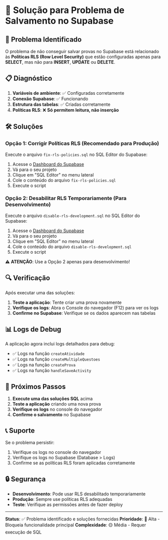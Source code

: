 # 🔧 Solução para Problema de Salvamento no Supabase

## 🚨 Problema Identificado

O problema de não conseguir salvar provas no Supabase está relacionado às **Políticas RLS (Row Level Security)** que estão configuradas apenas para **SELECT**, mas não para **INSERT**, **UPDATE** ou **DELETE**.

## 📋 Diagnóstico

1. **Variáveis de ambiente**: ✅ Configuradas corretamente
2. **Conexão Supabase**: ✅ Funcionando
3. **Estrutura das tabelas**: ✅ Criadas corretamente
4. **Políticas RLS**: ❌ **Só permitem leitura, não inserção**

## 🛠️ Soluções

### Opção 1: Corrigir Políticas RLS (Recomendado para Produção)

Execute o arquivo `fix-rls-policies.sql` no SQL Editor do Supabase:

1. Acesse o [Dashboard do Supabase](https://supabase.com/dashboard)
2. Vá para o seu projeto
3. Clique em "SQL Editor" no menu lateral
4. Cole o conteúdo do arquivo `fix-rls-policies.sql`
5. Execute o script

### Opção 2: Desabilitar RLS Temporariamente (Para Desenvolvimento)

Execute o arquivo `disable-rls-development.sql` no SQL Editor do Supabase:

1. Acesse o [Dashboard do Supabase](https://supabase.com/dashboard)
2. Vá para o seu projeto
3. Clique em "SQL Editor" no menu lateral
4. Cole o conteúdo do arquivo `disable-rls-development.sql`
5. Execute o script

⚠️ **ATENÇÃO**: Use a Opção 2 apenas para desenvolvimento!

## 🔍 Verificação

Após executar uma das soluções:

1. **Teste a aplicação**: Tente criar uma prova novamente
2. **Verifique os logs**: Abra o Console do navegador (F12) para ver os logs
3. **Confirme no Supabase**: Verifique se os dados aparecem nas tabelas

## 📊 Logs de Debug

A aplicação agora inclui logs detalhados para debug:

- ✅ Logs na função `createAtividade`
- ✅ Logs na função `createMultipleQuestoes`
- ✅ Logs na função `createProva`
- ✅ Logs na função `handleSaveActivity`

## 🚀 Próximos Passos

1. **Execute uma das soluções SQL** acima
2. **Teste a aplicação** criando uma nova prova
3. **Verifique os logs** no console do navegador
4. **Confirme o salvamento** no Supabase

## 📞 Suporte

Se o problema persistir:

1. Verifique os logs no console do navegador
2. Verifique os logs no Supabase (Database > Logs)
3. Confirme se as políticas RLS foram aplicadas corretamente

## 🔒 Segurança

- **Desenvolvimento**: Pode usar RLS desabilitado temporariamente
- **Produção**: Sempre use políticas RLS adequadas
- **Teste**: Verifique as permissões antes de fazer deploy

---

**Status**: ✅ Problema identificado e soluções fornecidas
**Prioridade**: 🔴 Alta - Bloqueia funcionalidade principal
**Complexidade**: 🟡 Média - Requer execução de SQL
